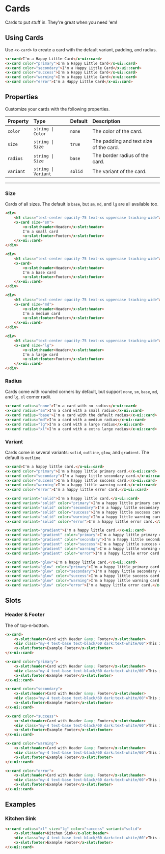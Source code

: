 # Cards

Cards to put stuff in. They're great when you need 'em!

## Using Cards

Use `<x-card>` to create a card with the default variant, padding, and radius.

```html +demo title={Basic Cards} previewClasses={space-y-5}
<x-card>I'm a Happy Little Card</x-ui::card>
<x-card color="primary">I'm a Happy Little Card</x-ui::card>
<x-card color="secondary">I'm a Happy Little Card</x-ui::card>
<x-card color="success">I'm a Happy Little Card</x-ui::card>
<x-card color="warning">I'm a Happy Little Card</x-ui::card>
<x-card color="error">I'm a Happy Little Card</x-ui::card>
```

## Properties

Customize your cards with the following properties.

| Property | Type | Default | Description |
|:---|:---|:---|:---|
| `color` | `string \| Color` | `none` | The color of the card. |
| `size` | `string \| Size` | `true` | The padding and text size of the card. |
| `radius` | `string \| Size` | `base` | The border radius of the card. |
| `variant` | `string \| Variant` | `solid` | The variant of the card. |

---

### Size

Cards of all sizes. The default is `base`, but `sm`, `md`, and `lg` are all available too.

```html +demo title={Card Sizing} previewClasses={space-y-5}
<div>
    <h5 class="text-center opacity-75 text-xs uppercase tracking-wide">SM Sizing</h5>
    <x-card size="sm">
        <x-slot:header>Header</x-slot:header>
        I'm a small card
        <x-slot:footer>Footer</x-slot:footer>
    </x-ui::card>
</div>

<div>
    <h5 class="text-center opacity-75 text-xs uppercase tracking-wide">Base Sizing</h5>
    <x-card>
        <x-slot:header>Header</x-slot:header>
        I'm a base card
        <x-slot:footer>Footer</x-slot:footer>
    </x-ui::card>
</div>

<div>
    <h5 class="text-center opacity-75 text-xs uppercase tracking-wide">MD Sizing</h5>
    <x-card size="md">
        <x-slot:header>Header</x-slot:header>
        I'm a medium card
        <x-slot:footer>Footer</x-slot:footer>
    </x-ui::card>
</div>

<div>
    <h5 class="text-center opacity-75 text-xs uppercase tracking-wide">LG Sizing</h5>
    <x-card size="lg">
        <x-slot:header>Header</x-slot:header>
        I'm a large card
        <x-slot:footer>Footer</x-slot:footer>
    </x-ui::card>
</div>
```


### ️️Radius

Cards come with rounded corners by default, but support `none`, `sm`, `base`, `md`, and `lg`, `xl` corner radii.

```html +demo title={Card Radius} previewClasses={space-y-5}
<x-card radius="none">I'm a card with no radius</x-ui::card>
<x-card radius="sm">I'm a card with a small radius</x-ui::card>
<x-card radius="base">I'm a card with the default radius</x-ui::card>
<x-card radius="md">I'm a card with a medium radius</x-ui::card>
<x-card radius="lg">I'm a card with a large radius</x-ui::card>
<x-card radius="xl">I'm a card with a extra large radius</x-ui::card>
```

### Variant

Cards come in several variants: `solid`, `outline`, `glow`, and `gradient`. The default is `outline`.

```html +demo title={Outline Variant} previewClasses={space-y-3}
<x-card>I'm a happy little card.</x-ui::card>
<x-card color="primary">I'm a happy little primary card.</x-ui::card>
<x-card color="secondary">I'm a happy little secondary card.</x-ui::card>
<x-card color="success">I'm a happy little success card.</x-ui::card>
<x-card color="warning">I'm a happy little warning card.</x-ui::card>
<x-card color="error">I'm a happy little error card.</x-ui::card>
```

```html +demo title={Solid Variant} previewClasses={space-y-3}
<x-card variant="solid">I'm a happy little card.</x-ui::card>
<x-card variant="solid" color="primary">I'm a happy little primary card.</x-ui::card>
<x-card variant="solid" color="secondary">I'm a happy little secondary card.</x-ui::card>
<x-card variant="solid" color="success">I'm a happy little success card.</x-ui::card>
<x-card variant="solid" color="warning">I'm a happy little warning card.</x-ui::card>
<x-card variant="solid" color="error">I'm a happy little error card.</x-ui::card>
```

```html +demo title={Gradient Variant} previewClasses={space-y-3}
<x-card variant="gradient">I'm a happy little card.</x-ui::card>
<x-card variant="gradient" color="primary">I'm a happy little primary card.</x-ui::card>
<x-card variant="gradient" color="secondary">I'm a happy little secondary card.</x-ui::card>
<x-card variant="gradient" color="success">I'm a happy little success card.</x-ui::card>
<x-card variant="gradient" color="warning">I'm a happy little warning card.</x-ui::card>
<x-card variant="gradient" color="error">I'm a happy little error card.</x-ui::card>
```

```html +demo title={Glow Variant} previewClasses={space-y-3}
<x-card variant="glow">I'm a happy little card.</x-ui::card>
<x-card variant="glow" color="primary">I'm a happy little primary card.</x-ui::card>
<x-card variant="glow" color="secondary">I'm a happy little secondary card.</x-ui::card>
<x-card variant="glow" color="success">I'm a happy little success card.</x-ui::card>
<x-card variant="glow" color="warning">I'm a happy little warning card.</x-ui::card>
<x-card variant="glow" color="error">I'm a happy little error card.</x-ui::card>
```


## Slots

### Header & Footer
The ol' top-n-bottom.

```html +demo previewClasses={space-y-5}
<x-card>
    <x-slot:header>Card with Header &amp; Footer</x-slot:header>
    <div class="my-4 text-base text-black/60 dark:text-white/60">This is a card with a header. It lives in our world.</div>
    <x-slot:footer>Example Footer</x-slot:footer>
</x-ui::card>

<x-card color="primary">
    <x-slot:header>Card with Header &amp; Footer</x-slot:header>
    <div class="my-4 text-base text-black/60 dark:text-white/60">This is a card with a header. It lives in our world.</div>
    <x-slot:footer>Example Footer</x-slot:footer>
</x-ui::card>

<x-card color="secondary">
    <x-slot:header>Card with Header &amp; Footer</x-slot:header>
    <div class="my-4 text-base text-black/60 dark:text-white/60">This is a card with a header. It lives in our world.</div>
    <x-slot:footer>Example Footer</x-slot:footer>
</x-ui::card>

<x-card color="success">
    <x-slot:header>Card with Header &amp; Footer</x-slot:header>
    <div class="my-4 text-base text-black/60 dark:text-white/60">This is a card with a header. It lives in our world.</div>
    <x-slot:footer>Example Footer</x-slot:footer>
</x-ui::card>

<x-card color="warning">
    <x-slot:header>Card with Header &amp; Footer</x-slot:header>
    <div class="my-4 text-base text-black/60 dark:text-white/60">This is a card with a header. It lives in our world.</div>
    <x-slot:footer>Example Footer</x-slot:footer>
</x-ui::card>

<x-card color="error">
    <x-slot:header>Card with Header &amp; Footer</x-slot:header>
    <div class="my-4 text-base text-black/60 dark:text-white/60">This is a card with a header. It lives in our world.</div>
    <x-slot:footer>Example Footer</x-slot:footer>
</x-ui::card>
```

## Examples

### Kitchen Sink
```html +demo
<x-card radius="xl" size="lg" color="success" variant="solid">
    <x-slot:header>Kitchen Sink</x-slot:header>
    <div class="my-4 text-base text-black/60 dark:text-white/60">This is a card with a header. It lives in our world.</div>
    <x-slot:footer>Example Footer</x-slot:footer>
</x-ui::card>
```
